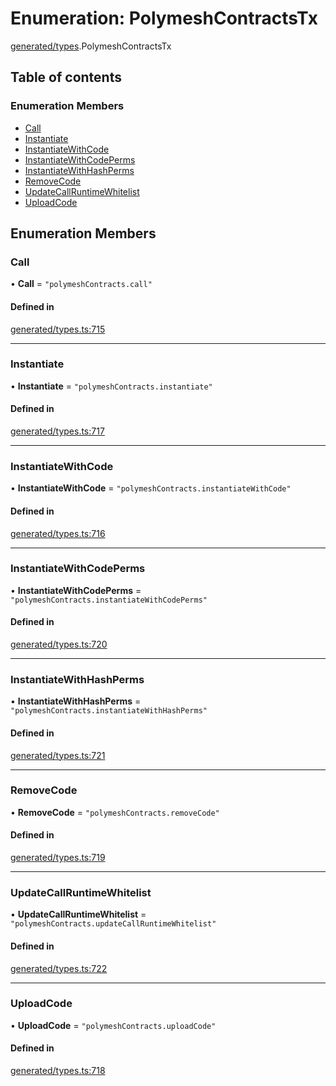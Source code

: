 # Enumeration: PolymeshContractsTx

[generated/types](../wiki/generated.types).PolymeshContractsTx

## Table of contents

### Enumeration Members

- [Call](../wiki/generated.types.PolymeshContractsTx#call)
- [Instantiate](../wiki/generated.types.PolymeshContractsTx#instantiate)
- [InstantiateWithCode](../wiki/generated.types.PolymeshContractsTx#instantiatewithcode)
- [InstantiateWithCodePerms](../wiki/generated.types.PolymeshContractsTx#instantiatewithcodeperms)
- [InstantiateWithHashPerms](../wiki/generated.types.PolymeshContractsTx#instantiatewithhashperms)
- [RemoveCode](../wiki/generated.types.PolymeshContractsTx#removecode)
- [UpdateCallRuntimeWhitelist](../wiki/generated.types.PolymeshContractsTx#updatecallruntimewhitelist)
- [UploadCode](../wiki/generated.types.PolymeshContractsTx#uploadcode)

## Enumeration Members

### Call

• **Call** = ``"polymeshContracts.call"``

#### Defined in

[generated/types.ts:715](https://github.com/PolymeshAssociation/polymesh-sdk/blob/91c2d2d8/src/generated/types.ts#L715)

___

### Instantiate

• **Instantiate** = ``"polymeshContracts.instantiate"``

#### Defined in

[generated/types.ts:717](https://github.com/PolymeshAssociation/polymesh-sdk/blob/91c2d2d8/src/generated/types.ts#L717)

___

### InstantiateWithCode

• **InstantiateWithCode** = ``"polymeshContracts.instantiateWithCode"``

#### Defined in

[generated/types.ts:716](https://github.com/PolymeshAssociation/polymesh-sdk/blob/91c2d2d8/src/generated/types.ts#L716)

___

### InstantiateWithCodePerms

• **InstantiateWithCodePerms** = ``"polymeshContracts.instantiateWithCodePerms"``

#### Defined in

[generated/types.ts:720](https://github.com/PolymeshAssociation/polymesh-sdk/blob/91c2d2d8/src/generated/types.ts#L720)

___

### InstantiateWithHashPerms

• **InstantiateWithHashPerms** = ``"polymeshContracts.instantiateWithHashPerms"``

#### Defined in

[generated/types.ts:721](https://github.com/PolymeshAssociation/polymesh-sdk/blob/91c2d2d8/src/generated/types.ts#L721)

___

### RemoveCode

• **RemoveCode** = ``"polymeshContracts.removeCode"``

#### Defined in

[generated/types.ts:719](https://github.com/PolymeshAssociation/polymesh-sdk/blob/91c2d2d8/src/generated/types.ts#L719)

___

### UpdateCallRuntimeWhitelist

• **UpdateCallRuntimeWhitelist** = ``"polymeshContracts.updateCallRuntimeWhitelist"``

#### Defined in

[generated/types.ts:722](https://github.com/PolymeshAssociation/polymesh-sdk/blob/91c2d2d8/src/generated/types.ts#L722)

___

### UploadCode

• **UploadCode** = ``"polymeshContracts.uploadCode"``

#### Defined in

[generated/types.ts:718](https://github.com/PolymeshAssociation/polymesh-sdk/blob/91c2d2d8/src/generated/types.ts#L718)
